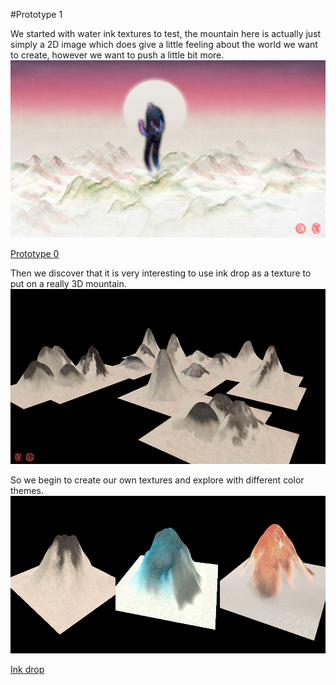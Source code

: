 #Prototype 1


We started with water ink textures to test, the mountain here is actually just simply a 2D image which does give a little feeling about the world we want to create, however we want to push a little bit more.
![Example Image](project_images/prototypes/test1_texture.jpg?raw=true "Example Image")

<!-- - http://www.bongiovi.tw/kuafu/prototypes/01 -->
[Prototype 0](http://www.bongiovi.tw/kuafu/prototypes/01)

Then we discover that it is very interesting to use ink drop as a texture to put on a really 3D mountain. 
![Example Image](project_images/prototypes/prototypeInkDropTexture.jpg?raw=true "Example Image")

So we begin to create our own textures and explore with different color themes.
![Example Image](project_images/prototypes/mountainsWithTextures.jpg?raw=true "Example Image")

[Ink drop](https://vimeo.com/78071687)
